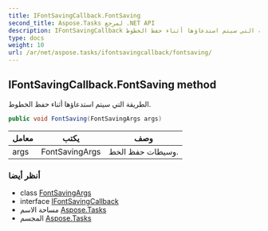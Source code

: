```yaml
---
title: IFontSavingCallback.FontSaving
second_title: Aspose.Tasks لمرجع .NET API
description: IFontSavingCallback طريقة. الطريقة التي سيتم استدعاؤها أثناء حفظ الخطوط.
type: docs
weight: 10
url: /ar/net/aspose.tasks/ifontsavingcallback/fontsaving/
---
```

## IFontSavingCallback.FontSaving method

الطريقة التي سيتم استدعاؤها أثناء حفظ الخطوط.

```csharp
public void FontSaving(FontSavingArgs args)
```

| معامل | يكتب | وصف |
| --- | --- | --- |
| args | FontSavingArgs | وسيطات حفظ الخط. |

### أنظر أيضا

* class [FontSavingArgs](../../fontsavingargs/)
* interface [IFontSavingCallback](../)
* مساحة الاسم [Aspose.Tasks](../../ifontsavingcallback/)
* المجسم [Aspose.Tasks](../../../)


